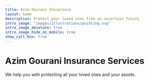 ```yaml
---
title: Azim Gourani Insuarance
layout: home
description: Protect your loved ones from an uncertain future
intro_image: "images/illustrations/pointing.svg"
intro_image_absolute: true
intro_image_hide_on_mobile: true
show_call_box: true
---
```


# Azim Gourani Insurance Services

We help you with protecting all your loved ones and your assets. 
